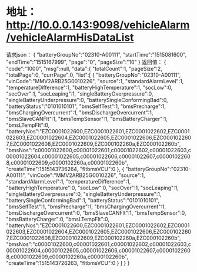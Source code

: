 # 地址：http://10.0.0.143:9098/vehicleAlarm/vehicleAlarmHisDataList

请求json：
{
    "batteryGroupNo":"02310-A00111",
    "startTime":"1515081600",
    "endTime":"1515167999",
    "page":"0",
    "pageSize":"10"
}
返回值：
{
    "code":"1000",
    "msg":null,
    "data":{
        "totalCount":1,
        "pageSize":2,
        "totalPage":0,
        "currPage":0,
        "list":[
            {
                "batteryGroupNo":"02310-A00111",
                "vinCode":"MMV2ARB25G0010226",
                "source":1,
                "standardAlarmLevel":1,
                "temperatureDifference":1,
                "batteryHighTemperature":1,
                "socLow":0,
                "socOver":1,
                "socLeaping":1,
                "singleBatteryOverpressure":0,
                "singleBatteryUnderpressure":0,
                "batterySingleConformingBad":0,
                "batteryStatus":"0101010101",
                "bmsSelfTest":1,
                "bmsPrecharge":1,
                "bmsChargingOvercurrent":1,
                "bmsDischargeOvercurrent":1,
                "bmsSlaveCANFlt":1,
                "bmsTempSensor":1,
                "bmsBatteryCharger":1,
                "bmsLTempFlt":0,
                "batteryNos":"EZC0001022600,EZC0001022601,EZC0001022602,EZC0001022603,EZC0001022604,EZC0001022605,EZC0001022606,EZC0001022607,EZC0001022608,EZC0001022609,EZC000102260a,EZC000102260b",
                "bmsNos":"c00001022600,c00001022601,c00001022602,c00001022603,c00001022604,c00001022605,c00001022606,c00001022607,c00001022608,c00001022609,c0000102260a,c0000102260b",
                "createTime":1515143736264,
                "fltbmsVCU":0
            },
            {
                "batteryGroupNo":"02310-A00111",
                "vinCode":"MMV2ARB25G0010226",
                "source":1,
                "standardAlarmLevel":1,
                "temperatureDifference":1,
                "batteryHighTemperature":0,
                "socLow":0,
                "socOver":1,
                "socLeaping":1,
                "singleBatteryOverpressure":0,
                "singleBatteryUnderpressure":1,
                "batterySingleConformingBad":1,
                "batteryStatus":"0101010101",
                "bmsSelfTest":1,
                "bmsPrecharge":1,
                "bmsChargingOvercurrent":1,
                "bmsDischargeOvercurrent":0,
                "bmsSlaveCANFlt":1,
                "bmsTempSensor":0,
                "bmsBatteryCharger":0,
                "bmsLTempFlt":0,
                "batteryNos":"EZC0001022600,EZC0001022601,EZC0001022602,EZC0001022603,EZC0001022604,EZC0001022605,EZC0001022606,EZC0001022607,EZC0001022608,EZC0001022609,EZC000102260a,EZC000102260b",
                "bmsNos":"c00001022600,c00001022601,c00001022602,c00001022603,c00001022604,c00001022605,c00001022606,c00001022607,c00001022608,c00001022609,c0000102260a,c0000102260b",
                "createTime":1515143726263,
                "fltbmsVCU":0
            }
        ]
    }
}


